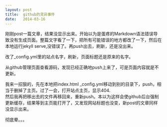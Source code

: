 ```yaml
---
layout: post
title:  github的灵异事件
date:   2014-03-16
---
```

刚刚post一篇文章，结果没显示出来。开始以为是蛋疼的Markdown语法错误导致没有生成页面。整篇文字看了一下，把所有可能错误的地方都改了一下，然后在本地运行jekyll serve,没错误了。再push出去，刷新，还是没出来。

改了_config.yml里的站点名字，刷新，页面标题还是原来的名字。

从github管理页面查看源码，发现已经正确地push上来了，可是页面内容就是不更新。

我来一招狠的，先在本地把index.html _config.yml移动到别的目录下，push，相当于删掉了主页。过了一会，打开站点主页，显示404.  
然后我再把移出去的文件再移回来，重新push。本以为这样会使github后台强制更新缓存，结果等到主页能打开了，又发现网站标题也没变，新post的文章同样没显示出来。

彻底晕。。。